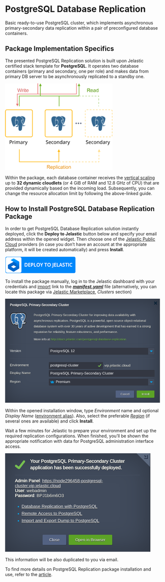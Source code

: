 # PostgreSQL Database Replication

Basic ready-to-use PostgreSQL cluster, which implements asynchronous primary-secondary data replication within a pair of preconfigured database containers.

## Package Implementation Specifics

The presented PostgreSQL Replication solution is built upon Jelastic certified stack template for **PostgreSQL**. It operates two database containers (primary and secondary, one per role) and makes data from primary DB server to be asynchronously replicated to a standby one.

<p align="left">
<img src="images/postgresql-replication-topology.svg" width="350">
</p>

Within the package, each database container receives the [vertical scaling](https://docs.jelastic.com/automatic-vertical-scaling) up to **32 dynamic cloudlets** (or 4 GiB of RAM and 12.8 GHz of CPU) that are provided dynamically based on the incoming load. Subsequently, you can change the resource allocation limit by following the above-linked guide.

## How to Install PostgreSQL Database Replication Package

In order to get PostgreSQL Database Replication solution instantly deployed, click the **Deploy to Jelastic** button below and specify your email address within the opened widget. Then choose one of the [Jelastic Public Cloud](https://jelastic.cloud) providers (in case you don’t have an account at the appropriate platform, it will be created automatically) and press **Install**.

[![Deploy](images/deploy-to-jelastic.png)](https://jelastic.com/install-application/?manifest=https://raw.githubusercontent.com/DmytroZubelevych/postgres/v2.0.0/manifest.yaml)

To install the package manually, log in to the Jelastic dashboard with your credentials and [import](https://docs.jelastic.com/environment-import) link to the [**_manifest.yaml_**](https://github.com/DmytroZubelevych/postgres/blob/master/manifest.yaml) file (alternatively, you can locate this package via [Jelastic Marketplace](https://docs.jelastic.com/marketplace), *Clusters* section)

![postgresql-replication-installation](images/postgresql-replication-installation.png)

Within the opened installation window, type *Environment* name and optional *Display Name* ([environment alias](https://docs.jelastic.com/environment-aliases)). Also, select the preferable [*Region*](https://docs.jelastic.com/environment-regions) (if several ones are available) and click **Install**.

Wait a few minutes for Jelastic to prepare your environment and set up the required replication configurations. When finished, you’ll be shown the appropriate notification with data for PostgreSQL administration interface access. 

![postgresql-replication-success-message](images/postgresql-replication-success-message.png)

This information will be also duplicated to you via email.

To find more details on PostgreSQL Replication package installation and use, refer to the [article](http://blog.jelastic.com/2017/05/25/master-slave-postgresql-replication-automatic-installation/).
